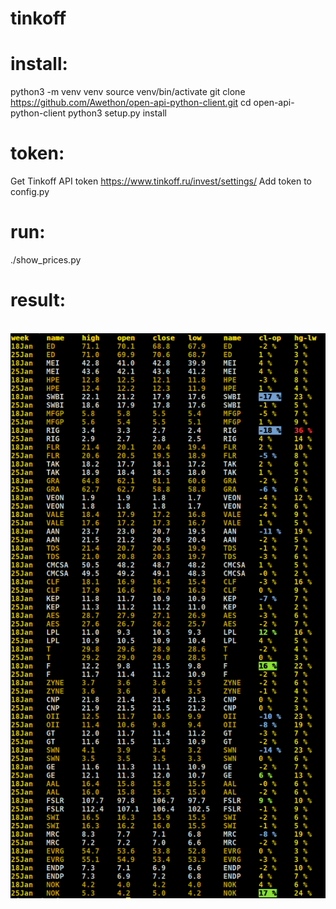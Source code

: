 # tinkoff

# install:
python3 -m venv venv
source venv/bin/activate
git clone https://github.com/Awethon/open-api-python-client.git
cd open-api-python-client
python3 setup.py install

# token:
Get Tinkoff API token https://www.tinkoff.ru/invest/settings/
Add token to config.py

# run:
./show_prices.py

# result:
<br><img src="show.png" width="700">

